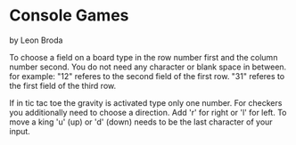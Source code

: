 # Console Games
by Leon Broda

To choose a field on a board type in the row number first and the column number second.
You do not need any character or blank space in between.
for example: "12" referes to the second field of the first row. "31" referes to the first field of the third row.

If in tic tac toe the gravity is activated type only one number.
For checkers you additionally need to choose a direction. Add 'r' for right or 'l' for left. To move a king 'u' (up) or 'd' (down) needs to be the last character of your input.
